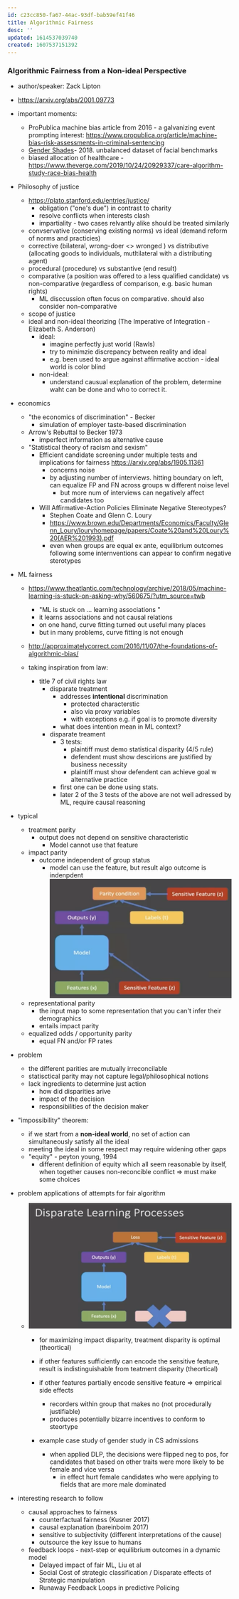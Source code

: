 ```yaml
---
id: c23cc850-fa67-44ac-93df-bab59ef41f46
title: Algorithmic Fairness
desc: ''
updated: 1614537039740
created: 1607537151392
---
```


### Algorithmic Fairness from a Non-ideal Perspective
- author/speaker: Zack Lipton  
- https://arxiv.org/abs/2001.09773 


- important moments:
    - ProPublica machine bias article from 2016 - a galvanizing event prompting interest: https://www.propublica.org/article/machine-bias-risk-assessments-in-criminal-sentencing 
    - [Gender Shades](http://proceedings.mlr.press/v81/buolamwini18a.html)- 2018. unbalanced dataset of facial benchmarks 
    - biased allocation of healthcare - https://www.theverge.com/2019/10/24/20929337/care-algorithm-study-race-bias-health 
-  Philosophy of justice 
    - https://plato.stanford.edu/entries/justice/
        - obligation ("one's due") in contrast to charity
        - resolve conflicts when interests clash
        - impartiality - two cases relvantly alike should be treated similarly 
    - convservative (conserving existing norms) vs ideal (demand reform of norms and practicies) 
    - corrective (bilateral, wrong-doer <> wronged ) vs distributive (allocating goods to individuals, mutltilateral with a distributing agent)
    - procedural (procedure) vs substantive (end result)
    - comparative (a position was offered to a less qualified candidate) vs non-comparative (regardless of comparison, e.g. basic human rights)
        - ML disccussion often focus on comparative. should also consider non-comparative
    - scope of justice 
    - ideal and non-ideal theorizing (The Imperative of Integration - Elizabeth S. Anderson)
        - ideal:
            - imagine perfectly just world  (Rawls)
            - try to minimzie discrepancy between reality and ideal
            - e.g. been used to argue against affirmative acction - ideal world is color blind 
        - non-ideal:
            - understand causual explanation of the problem, determine waht can be done and who to correct it. 
        
- economics 
    - "the economics of discrimination" - Becker 
        -  simulation of employer taste-based discrimination
    - Arrow's Rebuttal to Becker 1973 
        - imperfect information as alternative cause 
    - "Statistical theory of racism and sexism"
        - Efficient candidate screening under multiple tests and implications for fairness
 https://arxiv.org/abs/1905.11361
            - concerns noise 
            - by adjusting number of interviews. hitting boundary on left, can equalize FP and FN across groups w different noise level 
                - but more num of interviews can negatively affect candidates too 
        - Will Affirmative-Action Policies Eliminate Negative Stereotypes?
            - Stephen Coate and Glenn C. Loury
            - https://www.brown.edu/Departments/Economics/Faculty/Glenn_Loury/louryhomepage/papers/Coate%20and%20Loury%20(AER%201993).pdf
            - even when groups are equal ex ante, equilibrium outcomes following some internventions can appear to confirm negative sterotypes 

- ML fairness
    - https://www.theatlantic.com/technology/archive/2018/05/machine-learning-is-stuck-on-asking-why/560675/?utm_source=twb 
         - "ML is stuck on ... learning associations "
         - it learns associations and not causal relations 
         - on one hand, curve fitting turned out useful many places
         - but in many problems, curve fitting is not enough

    - http://approximatelycorrect.com/2016/11/07/the-foundations-of-algorithmic-bias/ 
    - taking inspiration from law: 
        - title 7 of civil rights law 
            - disparate treatment 
                - addresses **intentional** discrimination
                    - protected characterstic 
                    - also via proxy variables 
                    - with exceptions e.g. if goal is to promote diversity
                - what does intention mean in ML context? 
            - disparate treament   
                - 3 tests:
                    - plaintiff must demo statistical disparity (4/5 rule)
                    - defendent must show descirions are justified by business necessity 
                    - plaintiff must show defendent can achieve goal w alternative practice 
                - first one can be done using stats. 
                - later 2 of the 3 tests of the above are not well adressed by ML, require causal reasoning 
- typical 
    - treatment parity
        - output does not depend on sensitive characteristic
            - Model cannot use that feature 
    - impact parity 
         - outcome independent of group status
            - model can use the feature, but result algo outcome is indenpdent 
                ![](/assets/images/2020-12-10-16-11-01.png)
    - representational parity 
        - the input map to some representation that you can't infer their demographics 
        - entails impact parity
    - equalized odds / opportunity parity 
        - equal FN and/or FP rates 
- problem 
    - the different parities are mutually irreconcilable 
    - statisctical parity may not capture legal/philosophical notions 
    - lack ingredients to determine just action
        - how did disparities arive
        - impact of the decision
        - responsibilities of the decision maker 
- "impossibility" theorem: 
    - if we start from a **non-ideal world**, no set of action can simultaneously satisfy all the ideal 
    - meeting the ideal in some respect may require widening other gaps 
    - "equity" - peyton young, 1994
        - different definition of equity which all seem reasonable by itself, when together causes non-reconcible conflict 
    => must make some choices 
- problem applications of attempts for fair algorithm 
    - ![](/assets/images/2020-12-10-16-20-04.png)
        - for maximizing impact disparity, treatment disparity is optimal (theortical)
        - if other features sufficiently can encode the sensitive feature, result is indistinguishable from teatment disparity (theortical)
        - if other features partially encode sensitive feature => empirical side effects
            - recorders within group that makes no (not procedurally justifiable)
            - produces potentially bizarre incentives to conform to steortype 

        - example case study of gender study in CS admissions
            - when applied DLP, the decisions were flipped neg to pos, for candidates that based on other traits were more likely to be female and vice versa 
                - in effect hurt female candidates who were applying to fields that are more male dominated 
         
- interesting research to follow
    - causal approaches to fairness
        - counterfactual fairness (Kusner 2017)
        - causal explanation (bareinboim 2017)
        - sensitive to subjectivity (different interpretations of the cause)
        - outsource the key issue to humans 
    - feedback loops - next-step or equilibrium outcomes in a dynamic model 
        - Delayed impact of fair ML, Liu et al
        - Social Cost of strategic classification / Disparate effects of Strategic manipulation
        - Runaway Feedback Loops in predictive Policing
        

